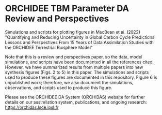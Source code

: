 # ORCHIDEE TBM Parameter DA Review and Perspectives

Simulations and scripts for plotting figures in MacBean et al. (2022) "Quantifying and Reducing Uncertainty in Global Carbon Cycle Predictions: Lessons and Perspectives From 15 Years of Data Assimilation Studies with the ORCHIDEE Terrestrial Biosphere Model"

Note that this is a review and perspectives paper, so the data, model simulations, and
scripts have been documented in all the references cited. However, we have
summarized results from multiple papers into new synthesis figures (Figs. 2 to
5) in this paper. The simulations and scripts used to produce these figures are
documented in this repository. Figure 6 is unpublished work; therefore, we also
document the simulations, observations, and scripts used to produce this figure.

Please see the ORCHIDEE DA System (ORCHIDAS) website for further details on our
assimilation system, publications, and ongoing research: https://orchidas.lsce.ipsl.fr 

